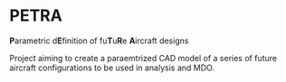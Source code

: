 # PETRA
**P**arametric d**E**finition of fu**T**u**R**e **A**ircraft designs

Project aiming to create a paraemtrized CAD model of a series of future aircraft configurations to be used in analysis and MDO.
